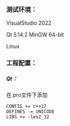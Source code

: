 ### 测试环境：

VisualStudio 2022

Qt 5.14.2 MinGW 64-bit

Linux



### 工程配置：
##### Qt：
在.pro文件下添加

```
CONFIG += c++17
DEFINES -= UNICODE
LIBS += -lws2_32
```

